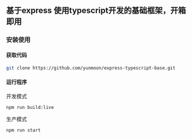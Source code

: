 ## 基于express 使用typescript开发的基础框架，开箱即用

### 安装使用

#### 获取代码

```bash
git clone https://github.com/yunmoon/express-typescript-base.git
```

#### 运行程序

开发模式
```bash
npm run build:live
```
生产模式
```bash
npm run start
```
